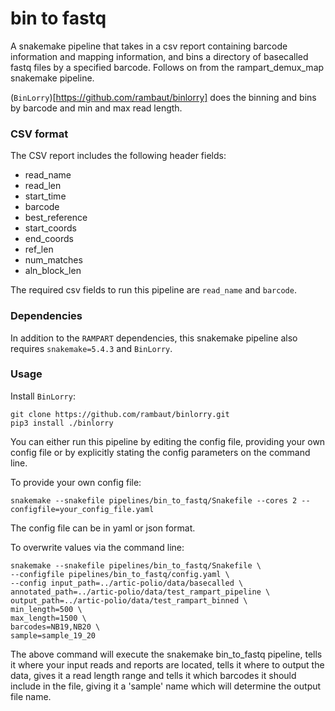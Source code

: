 # bin to fastq

A snakemake pipeline that takes in a csv report containing barcode information and mapping information, and bins a directory of basecalled fastq files by a specified barcode. Follows on from the rampart_demux_map snakemake pipeline.

(``BinLorry``)[https://github.com/rambaut/binlorry] does the binning and bins by barcode and min and max read length. 

### CSV format

The CSV report includes the following header fields: 

- read_name
- read_len
- start_time
- barcode
- best_reference
- start_coords
- end_coords
- ref_len
- num_matches
- aln_block_len

The required csv fields to run this pipeline are ``read_name`` and ``barcode``.

### Dependencies

In addition to the ``RAMPART`` dependencies, this snakemake pipeline also requires ``snakemake=5.4.3`` and ``BinLorry``.

### Usage

Install ``BinLorry``:
```
git clone https://github.com/rambaut/binlorry.git
pip3 install ./binlorry
```

You can either run this pipeline by editing the config file, providing your own config file or by explicitly stating the config parameters on the command line. 

To provide your own config file: 
```
snakemake --snakefile pipelines/bin_to_fastq/Snakefile --cores 2 --configfile=your_config_file.yaml
```

The config file can be in yaml or json format. 

To overwrite values via the command line:
```
snakemake --snakefile pipelines/bin_to_fastq/Snakefile \
--configfile pipelines/bin_to_fastq/config.yaml \
--config input_path=../artic-polio/data/basecalled \
annotated_path=../artic-polio/data/test_rampart_pipeline \
output_path=../artic-polio/data/test_rampart_binned \
min_length=500 \
max_length=1500 \
barcodes=NB19,NB20 \
sample=sample_19_20
```

The above command will execute the snakemake bin_to_fastq pipeline, tells it where your input reads and reports are located, tells it where to output the data, gives it a read length range and tells it which barcodes it should include in the file, giving it a 'sample' name which will determine the output file name.
